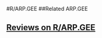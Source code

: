 #R/ARP.GEE
##Related
ARP.GEE


## [Reviews on R/ARP.GEE](https://github.com/gaow/genetic-analysis-software/issues/445)